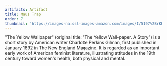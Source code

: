 ```yaml
---
artifacts: Artifact
title: Maus Trap
order: 7
thumbnail: 'https://images-na.ssl-images-amazon.com/images/I/5197%2BrKH4WL._SX342_BO1,204,203,200_.jpg'
---
```


"The Yellow Wallpaper" (original title: "The Yellow Wall-paper. A Story") is a short story by American writer Charlotte Perkins Gilman, first published in January 1892 in The New England Magazine. It is regarded as an important early work of American feminist literature, illustrating attitudes in the 19th century toward women's health, both physical and mental.